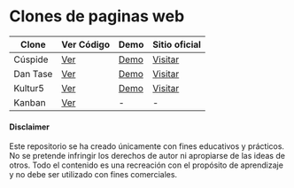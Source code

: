 # Clones de paginas web

| Clone    | Ver Código                                                               | Demo |Sitio oficial                                         |
| -------- | ------------------------------------------------------------------------ | --- |----------------------------------------------------- |
| Cúspide  | [Ver](https://github.com/JGRoldan/web-clone-lab/tree/main/cuspide-clone) | [Demo](https://cuspide-clone.vercel.app/)|[Visitar](https://cuspide.com/tienda/)                |
| Dan Tase | [Ver](https://github.com/JGRoldan/web-clone-lab/tree/main/dantase-clone) | [Demo](https://dantase-clone.vercel.app/) |[Visitar](https://www.dantase.com/?ref=land-book.com) |
| Kultur5 | [Ver](https://github.com/JGRoldan/web-clone-lab/tree/main/kultur5-clone) | [Demo](https://kultur5-clone.vercel.app/) |[Visitar](https://www.kultur5.com/) |
| Kanban | [Ver](https://github.com/JGRoldan/web-clone-lab/tree/main/kanban-clone) | - | - |

#### Disclaimer

Este repositorio se ha creado únicamente con fines educativos y prácticos. No se pretende infringir los derechos de autor ni apropiarse de las ideas de otros. Todo el contenido es una recreación con el propósito de aprendizaje y no debe ser utilizado con fines comerciales. 
